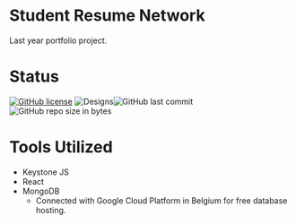 # Student Resume Network
Last year portfolio project.

# Status


[![GitHub license](https://img.shields.io/github/license/InnoDigital/srn.svg)](https://github.com/InnoDigital/srn/blob/master/LICENSE)
![Designs](https://img.shields.io/badge/Designs-Early-orange.svg?style=flat-square)![GitHub last commit](https://img.shields.io/github/last-commit/google/skia.svg?style=flat-square)![GitHub repo size in bytes](https://img.shields.io/github/repo-size/badges/shields.svg?style=flat-square)




# Tools Utilized
- Keystone JS
- React
- MongoDB 
  - Connected with Google Cloud Platform in Belgium for free database hosting.
